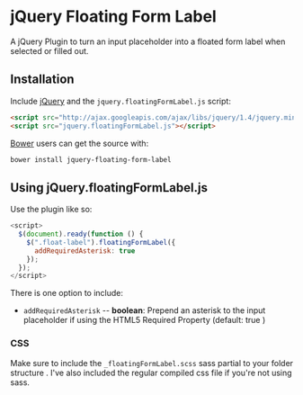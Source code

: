 # jQuery Floating Form Label
A jQuery Plugin to turn an input placeholder into a floated form label when selected or filled out.

## Installation

Include [jQuery](http://ajax.googleapis.com/ajax/libs/jquery/1.4/jquery.min.js) and the `jquery.floatingFormLabel.js` script:
```html
<script src="http://ajax.googleapis.com/ajax/libs/jquery/1.4/jquery.min.js"></script>
<script src="jquery.floatingFormLabel.js"></script>
```

[Bower](https://github.com/bower/bower) users can get the source with:

```sh
bower install jquery-floating-form-label
```

## Using jQuery.floatingFormLabel.js
Use the plugin like so:

```js
<script>
  $(document).ready(function () {
    $(".float-label").floatingFormLabel({
      addRequiredAsterisk: true
    });
  });
</script>
```
There is one option to include:

* `addRequiredAsterisk` -- **boolean**: Prepend an asterisk to the input placeholder if using the HTML5 Required Property (default: true )

### CSS
Make sure to include the `_floatingFormLabel.scss` sass partial to your folder structure . I've also included the regular compiled css file if you're not using sass.
